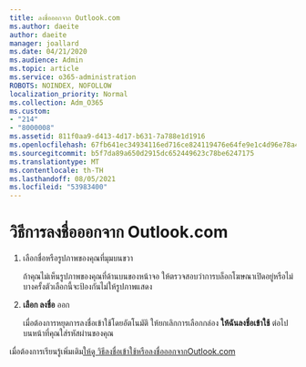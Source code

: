 ```yaml
---
title: ลงชื่อออกจาก Outlook.com
ms.author: daeite
author: daeite
manager: joallard
ms.date: 04/21/2020
ms.audience: Admin
ms.topic: article
ms.service: o365-administration
ROBOTS: NOINDEX, NOFOLLOW
localization_priority: Normal
ms.collection: Adm_O365
ms.custom:
- "214"
- "8000008"
ms.assetid: 811f0aa9-d413-4d17-b631-7a788e1d1916
ms.openlocfilehash: 67fb641ec34934116ed716ce824119476e64fe9e1c4d96e78a4d022f799763e5
ms.sourcegitcommit: b5f7da89a650d2915dc652449623c78be6247175
ms.translationtype: MT
ms.contentlocale: th-TH
ms.lasthandoff: 08/05/2021
ms.locfileid: "53983400"
---
```

# <a name="how-to-sign-out-of-outlookcom"></a>วิธีการลงชื่อออกจาก Outlook.com

1. เลือกชื่อหรือรูปภาพของคุณที่มุมบนขวา

    ถ้าคุณไม่เห็นรูปภาพของคุณที่ด้านบนของหน้าจอ ให้ตรวจสอบว่าการบล็อกโฆษณาเปิดอยู่หรือไม่ บางครั้งตัวเลือกนี้จะป้องกันไม่ให้รูปภาพแสดง

2. **เลือก ลงชื่อ** ออก

    เมื่อต้องการหยุดการลงชื่อเข้าใช้โดยอัตโนมัติ ให้ยกเลิกการเลือกกล่อง **ให้ฉันลงชื่อเข้าใช้** ต่อไป บนหน้าที่คุณใส่รหัสผ่านของคุณ

เมื่อต้องการเรียนรู้เพิ่มเติม[ให้ดู วิธีลงชื่อเข้าใช้หรือลงชื่อออกจากOutlook.com](https://support.office.com/article/e08eb8ac-ac27-49f4-a400-a47311e1ee7e?wt.mc_id=Office_Outlook_com_Alchemy)
  